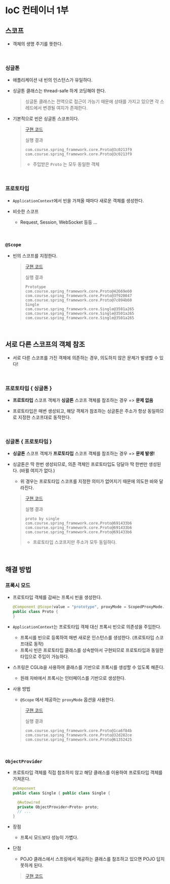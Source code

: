 # IoC 컨테이너 1부

## 스코프

- 객체의 생명 주기를 뜻한다.

</br>

### 싱글톤

- 애플리케이션 내 빈의 인스턴스가 유일하다.

- 싱글톤 클래스는 thread-safe 하게 코딩해야 한다.

  > 싱글톤 클래스는 전역으로 접근이 가능기 때문에 상태를 가지고 있으면 각 스레드에서 변경될 여지가 존재한다.

- 기본적으로 빈은 싱글톤 스코프이다.

  > [구현 코드](https://github.com/beginin15/spring-framework-core/commit/75816c7af1e2b2ed7a1d7761e650da3377e2b124)
  >
  > 실행 결과
  >
  > ```
  > com.course.spring_framework.core.Proto@3c0213f9
  > com.course.spring_framework.core.Proto@3c0213f9
  > ```
  >
  > - 주입받은 `Proto` 는 모두 동일한 객체

</br>

### 프로토타입

- `ApplicationContext`에서 빈을 가져올 때마다 새로운 객체를 생성한다.

- 비슷한 스코프
  - Request, Session, WebSocket 등등 ...

</br>

### `@Scope`

- 빈의 스코프를 지정한다.

  > [구현 코드](https://github.com/beginin15/spring-framework-core/commit/d5ecaf56a1ff19918f570e3be75d603d86f4a65c)
  >
  > 실행 결과
  >
  > ```
  > Prototype
  > com.course.spring_framework.core.Proto@42669e60
  > com.course.spring_framework.core.Proto@3f920047
  > com.course.spring_framework.core.Proto@7c894b60
  > Single
  > com.course.spring_framework.core.Single@3501a265
  > com.course.spring_framework.core.Single@3501a265
  > com.course.spring_framework.core.Single@3501a265
  > ```

</br>

## 서로 다른 스코프의 객체 참조

- 서로 다른 스코프를 가진 객체에 의존하는 경우, 의도하지 않은 문제가 발생할 수 있다!

</br>

### 프로토타입 { 싱글톤 }

- **프로토타입** 스코프 객체가 **싱글톤** 스코프 객체를 참조하는 경우 => **문제 없음**

- 프로토타입은 매번 생성되고, 해당 객체가 참조하는 싱글톤은 주소가 항상 동일하므로 지정한 스코프대로 동작한다.

</br>

### 싱글톤 { 프로토타입 }

- **싱글톤** 스코프 객체가 **프로토타입** 스코프 객체를 참조하는 경우 => **문제 발생!**

- 싱글톤은 딱 한번 생성되므로, 의존 객체인 프로토타입도 덩달아 딱 한번만 생성된다. (바뀔 여지가 없다.)

  -  위 경우는 프로토타입 스코프를 지정한 의미가 없어지기 때문에 의도한 바와 달라진다.

  > [구현 코드](https://github.com/beginin15/spring-framework-core/commit/f27409ffb2c3f5768acc06a453e1662cf330de0a)
  >
  > 실행 결과
  >
  > ```
  > proto by single
  > com.course.spring_framework.core.Proto@691433b6
  > com.course.spring_framework.core.Proto@691433b6
  > com.course.spring_framework.core.Proto@691433b6
  > ```
  >
  > - 프로토타입 스코프지만 주소가 모두 동일하다.

</br>

## 해결 방법

### 프록시 모드

- 프로토타입 객체를 감싸는 프록시 빈을 생성한다.

  ```java
  @Component @Scope(value = "prototype", proxyMode = ScopedProxyMode.TARGET_CLASS)
  public class Proto {
  }
  ```

- `ApplicationContext`는 프로토타입 객체 대신 프록시 빈으로 의존성을 주입한다.

  - 프록시를 빈으로 등록하여 매번 새로운 인스턴스를 생성한다. (프로토타입 스코프대로 동작)
  - 프록시 빈은 프로토타입 클래스를 상속받아서 구현되므로 프로토타입과 동일한 타입으로 주입이 가능하다.

- 스프링은 CGLib을 사용하여 클래스를 기반으로 프록시를 생성할 수 있도록 해준다.

  - 원래 자바에서 프록시는 인터페이스를 기반으로 생성한다.

- 사용 방법
  - `@Scope` 에서 제공하는 `proxyMode` 옵션을 사용한다.

  > [구현 코드](https://github.com/beginin15/spring-framework-core/commit/b9ba92ef1fe59fa909b571308ebbf946a0135f9f)
  >
  > 실행 결과
  >
  > ```
  > com.course.spring_framework.core.Proto@1ca6f84b
  > com.course.spring_framework.core.Proto@32d282ce
  > com.course.spring_framework.core.Proto@61352425
  > ```

</br>

### ``ObjectProvider``

- 프로토타입 객체를 직접 참조하지 않고 해당 클래스를 이용하여 프로토타입 객체를 가져온다.

  ```java
  @Component
  public class Single {	public class Single {
  
  	@Autowired
  	private ObjectProvider<Proto> proto;
  	// ...
  }
  ```

- 장점

  - 프록시 모드보다 성능이 가볍다.

- 단점

  - POJO 클래스에서 스프링에서 제공하는 클래스를 참조하고 있으면 POJO 답지 못하게 된다.

  > [구현 코드](https://github.com/beginin15/spring-framework-core/commit/f3d8107e6f8ebd1d8636a662bbe053dab4ec7f5e)

